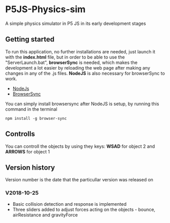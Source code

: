 # P5JS-Physics-sim
A simple physics simulator in P5 JS in its early development stages

## Getting started
To run this application, no further installations are needed, just launch it with the **index.html** file, but in order to be able to use the "ServerLaunch.bat", **browserSync** is needed, which makes the development a lot easier by reloading the web page after making any changes in any of the .js files. **NodeJS** is also necessary for browserSync to work.

* [NodeJs](https://nodejs.org/en/)
* [BrowserSync](https://browsersync.io/)

You can simply install browsersync after NodeJS is setup, by running this command in the terminal 
```
npm install -g browser-sync
```
## Controlls
You can controll the objects by using they keys: **WSAD** for object 2 and **ARROWS** for object 1

## Version history
Version number is the date that the particullar version was released on

### V2018-10-25
* Basic collision detection and response is implemented
* Three sliders added to adjust forces acting on the objects - bounce, airResistance and gravityForce
